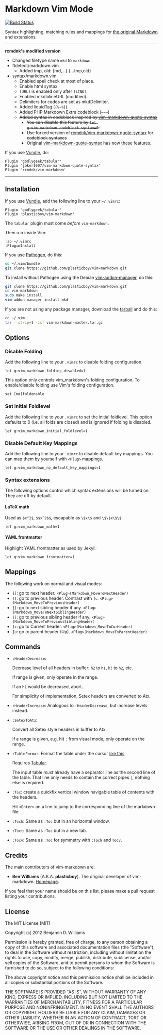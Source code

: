 # Markdown Vim Mode

[![Build Status](https://travis-ci.org/rcmdnk/vim-markdown.svg?branch=mod)](https://travis-ci.org/rcmdnk/vim-markdown)

Syntax highlighting, matching rules and mappings for [the original Markdown](http://daringfireball.net/projects/markdown/) and extensions.

- - -

**rcmdnk's modified version**

* Changed filetype name `mkd` to `markdown`.
* ftdetect/markdown.vim
  * Added tmp, old: {md,...}.{...tmp,old}
* syntax/markdown.vim
  * Enabled spell check at most of place.
  * Enable html syntax.
  * `(URL)` is enabled only after `[LINK]`.
  * Enabled mkdInlineURL (modified).
  * Delimiters for codes are set as mkdDelimiter.
  * Added liquidTag (`{%~%}`)
  * Added PHP Markdown Extra codeblock (`~~~`)
  * <strike>Added syntax in codeblock inspired by [vim-markdown-quote-syntax](https://github.com/joker1007/vim-markdown-quote-syntax)</strike>
    * <strike>You can disable this feature by `let g:vim_markdown_codeblock_syntax=0`.</strike>
    * <strike>Use forked version of [rcmdnk/vim-markdown-quote-syntax](https://github.com/rcmdnk/vim-markdown-quote-syntax)
    for codeblock syntaxes</strike>
    * Original [vim-markdown-quote-syntax](https://github.com/joker1007/vim-markdown-quote-syntax)
    has now these features.

If you use [Vundle](https://github.com/gmarik/Vundle.vim), do:

```vim
Plugin 'godlygeek/tabular'
Plugin 'joker1007/vim-markdown-quote-syntax'
Plugin 'rcmdnk/vim-markdown'
```
- - -

## Installation

If you use [Vundle](https://github.com/gmarik/vundle), add the following line to your `~/.vimrc`:

```vim
Plugin 'godlygeek/tabular'
Plugin 'plasticboy/vim-markdown'
```

The `tabular` plugin must come *before* `vim-markdown`.

Then run inside Vim:

```vim
:so ~/.vimrc
:PluginInstall
```

If you use [Pathogen](https://github.com/tpope/vim-pathogen), do this:

```sh
cd ~/.vim/bundle
git clone https://github.com/plasticboy/vim-markdown.git
```

To install without Pathogen using the Debian [vim-addon-manager](http://packages.qa.debian.org/v/vim-addon-manager.html), do this:

```sh
git clone https://github.com/plasticboy/vim-markdown.git
cd vim-markdown
sudo make install
vim-addon-manager install mkd
```

If you are not using any package manager, download the [tarball](https://github.com/plasticboy/vim-markdown/archive/master.tar.gz) and do this:

```sh
cd ~/.vim
tar --strip=1 -zxf vim-markdown-master.tar.gz
```

## Options

### Disable Folding

Add the following line to your `.vimrc` to disable folding configuration.

```vim
let g:vim_markdown_folding_disabled=1
```

This option only controls vim_markdown's folding configuration. To enable/disable folding use Vim's folding configuration.

```vim
set [no]foldenable
```

### Set Initial Foldlevel

Add the following line to your `.vimrc` to set the initial foldlevel. This option defaults to 0 (i.e. all folds are closed) and is ignored if folding is disabled.

```vim
let g:vim_markdown_initial_foldlevel=1
```

### Disable Default Key Mappings

Add the following line to your `.vimrc` to disable default key mappings. You can map them by yourself with `<Plug>` mappings.

```vim
let g:vim_markdown_no_default_key_mappings=1
```

### Syntax extensions

The following options control which syntax extensions will be turned on. They are off by default.

#### LaTeX math

Used as `$x^2$`, `$$x^2$$`, escapable as `\$x\$` and `\$\$x\$\$`.

```vim
let g:vim_markdown_math=1
```

#### YAML frontmatter

Highlight YAML frontmatter as used by Jekyll:

```vim
let g:vim_markdown_frontmatter=1
```

## Mappings

The following work on normal and visual modes:

- `]]`: go to next header. `<Plug>(Markdown_MoveToNextHeader)`
- `[[`: go to previous header. Contrast with `]c`. `<Plug>(Markdown_MoveToPreviousHeader)`
- `][`: go to next sibling header if any. `<Plug>(Markdown_MoveToNextSiblingHeader)`
- `[]`: go to previous sibling header if any. `<Plug>(Markdown_MoveToPreviousSiblingHeader)`
- `]c`: go to Current header. `<Plug>(Markdown_MoveToCurHeader)`
- `]u`: go to parent header (Up). `<Plug>(Markdown_MoveToParentHeader)`

## Commands

- `:HeaderDecrease`:

    Decrease level of all headers in buffer: `h2` to `h1`, `h3` to `h2`, etc.

    If range is given, only operate in the range.

    If an `h1` would be decreased, abort.

    For simplicity of implementation, Setex headers are converted to Atx.

- `:HeaderIncrease`: Analogous to `:HeaderDecrease`, but increase levels instead.

- `:SetexToAtx`:

    Convert all Setex style headers in buffer to Atx.

    If a range is given, e.g. hit `:` from visual mode, only operate on the range.

- `:TableFormat`: Format the table under the cursor [like this](http://www.cirosantilli.com/markdown-styleguide/#tables).

    Requires [Tabular](https://github.com/godlygeek/tabular).

    The input table *must* already have a separator line as the second line of the table.
    That line only needs to contain the correct pipes `|`, nothing else is required.

- `:Toc`: create a quickfix vertical window navigable table of contents with the headers.

    Hit `<Enter>` on a line to jump to the corresponding line of the markdown file.

- `:Toch`: Same as `:Toc` but in an horizontal window.

- `:Toct`: Same as `:Toc` but in a new tab.

- `:Tocv`: Same as `:Toc` for symmetry with `:Toch` and `Tocv`.

## Credits

The main contributors of vim-markdown are:

- **Ben Williams** (A.K.A. **plasticboy**). The original developer of vim-markdown. [Homepage](http://plasticboy.com/).

If you feel that your name should be on this list, please make a pull request listing your contributions.

## License

The MIT License (MIT)

Copyright (c) 2012 Benjamin D. Williams

Permission is hereby granted, free of charge, to any person obtaining a copy of this software and associated documentation files (the "Software"), to deal in the Software without restriction, including without limitation the rights to use, copy, modify, merge, publish, distribute, sublicense, and/or sell copies of the Software, and to permit persons to whom the Software is furnished to do so, subject to the following conditions:

The above copyright notice and this permission notice shall be included in all copies or substantial portions of the Software.

THE SOFTWARE IS PROVIDED "AS IS", WITHOUT WARRANTY OF ANY KIND, EXPRESS OR IMPLIED, INCLUDING BUT NOT LIMITED TO THE WARRANTIES OF MERCHANTABILITY, FITNESS FOR A PARTICULAR PURPOSE AND NONINFRINGEMENT. IN NO EVENT SHALL THE AUTHORS OR COPYRIGHT HOLDERS BE LIABLE FOR ANY CLAIM, DAMAGES OR OTHER LIABILITY, WHETHER IN AN ACTION OF CONTRACT, TORT OR OTHERWISE, ARISING FROM, OUT OF OR IN CONNECTION WITH THE SOFTWARE OR THE USE OR OTHER DEALINGS IN THE SOFTWARE.
